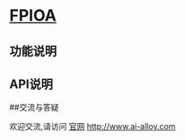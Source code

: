 # [FPIOA](https://alloyti-doc.readthedocs.io/zh_CN/latest/功能/fpioa_api.html#id3)

## 功能说明

## API说明

##交流与答疑

欢迎交流,请访问 [官网](http://www.ai-alloy.com/) <http://www.ai-alloy.com>

